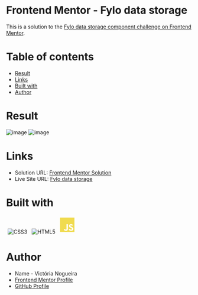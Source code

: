 # Frontend Mentor - Fylo data storage

This is a solution to the [Fylo data storage component challenge on Frontend Mentor](https://www.frontendmentor.io/challenges/fylo-data-storage-component-1dZPRbV5n).

# Table of contents

- [Result](#result)
- [Links](#links)
- [Built with](#built-with)
- [Author](#author)

# Result

![image](https://github.com/victoriamnx/Fylo-Data-Storage/assets/96449803/ae3ce571-4a8d-4aa5-b7c9-10e2ebc8e485)
![image](https://github.com/victoriamnx/Fylo-Data-Storage/assets/96449803/83a7070c-af57-4def-b6bd-3c921a1c6e5f)


# Links

- Solution URL: [Frontend Mentor Solution](https://www.frontendmentor.io/solutions/fylo-data-storage-9KZB8A2RqI)
- Live Site URL: [Fylo data storage](https://fylo-data-storage-vm.vercel.app/)

# Built with

<img src="https://i.ibb.co/bLF1P6n/css-3.png" alt="CSS3" height="40" style="vertical-align:down; margin:4px"></a>
<img src="https://i.ibb.co/Ch4SDLV/html-1.png" alt="HTML5" height="40" style="vertical-align:down; margin:4px"></a>
<img src="https://raw.githubusercontent.com/devicons/devicon/master/icons/javascript/javascript-plain.svg" alt="JavaScript" height="40" style="vertical-align:down; margin:4px">

# Author

- Name - Victória Nogueira
- [Frontend Mentor Profile](https://www.frontendmentor.io/profile/victoriamnx)
- [GitHub Profile](https://github.com/victoriamnx)
